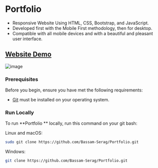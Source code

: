 # Portfolio
- Responsive Website Using HTML, CSS, Bootstrap, and JavaScript.
- Developed first with the Mobile First methodology, then for desktop.
- Compatible with all mobile devices and with a beautiful and pleasant user interface.
## [Website Demo](https://portfolio-ten-theta-54.vercel.app/)

![image](https://github.com/Bassam-Serag/Portfolio/assets/105117034/1332de09-cd29-423b-8e20-adae9845a91f)


### Prerequisites

Before you begin, ensure you have met the following requirements:

* [Git](https://git-scm.com/downloads "Download Git") must be installed on your operating system.


### Run Locally

To run **Portfolio ** locally, run this command on your git bash:

Linux and macOS:

```bash
sudo git clone https://github.com/Bassam-Serag/Portfolio.git
```

Windows:

```bash
git clone https://github.com/Bassam-Serag/Portfolio.git
```
